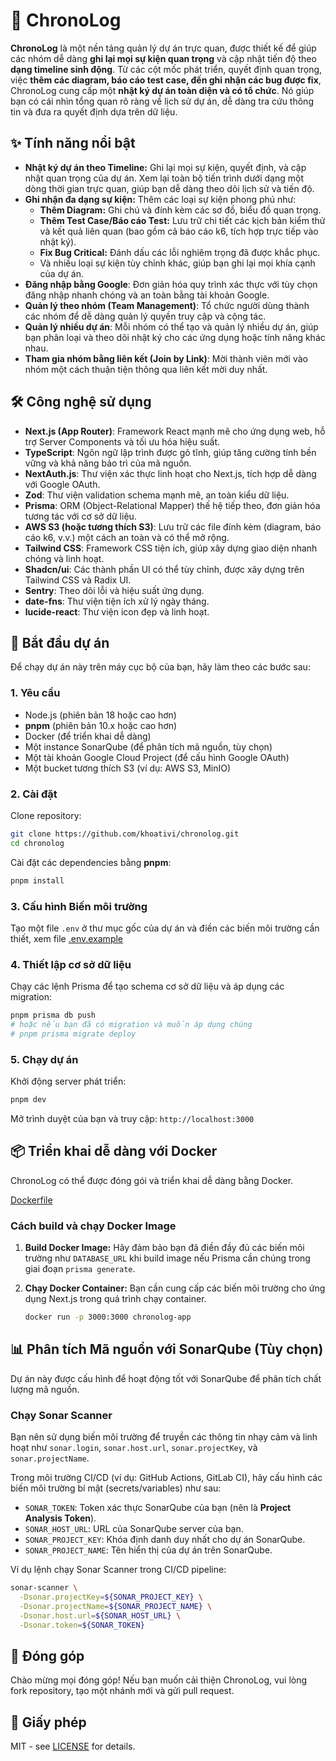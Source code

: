 # 🚀 ChronoLog
**ChronoLog** là một nền tảng quản lý dự án trực quan, được thiết kế để giúp các nhóm dễ dàng **ghi lại mọi sự kiện quan trọng** và cập nhật tiến độ theo **dạng timeline sinh động**. Từ các cột mốc phát triển, quyết định quan trọng, việc **thêm các diagram, báo cáo test case, đến ghi nhận các bug được fix**, ChronoLog cung cấp một **nhật ký dự án toàn diện và có tổ chức**. Nó giúp bạn có cái nhìn tổng quan rõ ràng về lịch sử dự án, dễ dàng tra cứu thông tin và đưa ra quyết định dựa trên dữ liệu.

## ✨ Tính năng nổi bật

  - **Nhật ký dự án theo Timeline:** Ghi lại mọi sự kiện, quyết định, và cập nhật quan trọng của dự án. Xem lại toàn bộ tiến trình dưới dạng một dòng thời gian trực quan, giúp bạn dễ dàng theo dõi lịch sử và tiến độ.
  - **Ghi nhận đa dạng sự kiện:** Thêm các loại sự kiện phong phú như:
      * **Thêm Diagram:** Ghi chú và đính kèm các sơ đồ, biểu đồ quan trọng.
      * **Thêm Test Case/Báo cáo Test:** Lưu trữ chi tiết các kịch bản kiểm thử và kết quả liên quan (bao gồm cả báo cáo k6, tích hợp trực tiếp vào nhật ký).
      * **Fix Bug Critical:** Đánh dấu các lỗi nghiêm trọng đã được khắc phục.
      * Và nhiều loại sự kiện tùy chỉnh khác, giúp bạn ghi lại mọi khía cạnh của dự án.
  - **Đăng nhập bằng Google**: Đơn giản hóa quy trình xác thực với tùy chọn đăng nhập nhanh chóng và an toàn bằng tài khoản Google.
  - **Quản lý theo nhóm (Team Management)**: Tổ chức người dùng thành các nhóm để dễ dàng quản lý quyền truy cập và cộng tác.
  - **Quản lý nhiều dự án**: Mỗi nhóm có thể tạo và quản lý nhiều dự án, giúp bạn phân loại và theo dõi nhật ký cho các ứng dụng hoặc tính năng khác nhau.
  - **Tham gia nhóm bằng liên kết (Join by Link)**: Mời thành viên mới vào nhóm một cách thuận tiện thông qua liên kết mời duy nhất.

## 🛠️ Công nghệ sử dụng

  - **Next.js (App Router)**: Framework React mạnh mẽ cho ứng dụng web, hỗ trợ Server Components và tối ưu hóa hiệu suất.
  - **TypeScript**: Ngôn ngữ lập trình được gõ tĩnh, giúp tăng cường tính bền vững và khả năng bảo trì của mã nguồn.
  - **NextAuth.js**: Thư viện xác thực linh hoạt cho Next.js, tích hợp dễ dàng với Google OAuth.
  - **Zod**: Thư viện validation schema mạnh mẽ, an toàn kiểu dữ liệu.
  - **Prisma**: ORM (Object-Relational Mapper) thế hệ tiếp theo, đơn giản hóa tương tác với cơ sở dữ liệu.
  - **AWS S3 (hoặc tương thích S3)**: Lưu trữ các file đính kèm (diagram, báo cáo k6, v.v.) một cách an toàn và có thể mở rộng.
  - **Tailwind CSS**: Framework CSS tiện ích, giúp xây dựng giao diện nhanh chóng và linh hoạt.
  - **Shadcn/ui**: Các thành phần UI có thể tùy chỉnh, được xây dựng trên Tailwind CSS và Radix UI.
  - **Sentry**: Theo dõi lỗi và hiệu suất ứng dụng.
  - **date-fns**: Thư viện tiện ích xử lý ngày tháng.
  - **lucide-react**: Thư viện icon đẹp và linh hoạt.

## 🚀 Bắt đầu dự án

Để chạy dự án này trên máy cục bộ của bạn, hãy làm theo các bước sau:

### 1\. Yêu cầu

  - Node.js (phiên bản 18 hoặc cao hơn)
  - **pnpm** (phiên bản 10.x hoặc cao hơn)
  - Docker (để triển khai dễ dàng)
  - Một instance SonarQube (để phân tích mã nguồn, tùy chọn)
  - Một tài khoản Google Cloud Project (để cấu hình Google OAuth)
  - Một bucket tương thích S3 (ví dụ: AWS S3, MinIO)

### 2\. Cài đặt

Clone repository:

```bash
git clone https://github.com/khoativi/chronolog.git
cd chronolog
```

Cài đặt các dependencies bằng **pnpm**:

```bash
pnpm install
```

### 3\. Cấu hình Biến môi trường

Tạo một file `.env` ở thư mục gốc của dự án và điền các biến môi trường cần thiết, xem file [.env.example](.env.example)

### 4\. Thiết lập cơ sở dữ liệu

Chạy các lệnh Prisma để tạo schema cơ sở dữ liệu và áp dụng các migration:

```bash
pnpm prisma db push
# hoặc nếu bạn đã có migration và muốn áp dụng chúng
# pnpm prisma migrate deploy
```

### 5\. Chạy dự án

Khởi động server phát triển:

```bash
pnpm dev
```

Mở trình duyệt của bạn và truy cập: `http://localhost:3000`

## 📦 Triển khai dễ dàng với Docker

ChronoLog có thể được đóng gói và triển khai dễ dàng bằng Docker.

[Dockerfile](Dockerfile)

### Cách build và chạy Docker Image

1.  **Build Docker Image:**
    Hãy đảm bảo bạn đã điền đầy đủ các biến môi trường như `DATABASE_URL` khi build image nếu Prisma cần chúng trong giai đoạn `prisma generate`.

2.  **Chạy Docker Container:**
    Bạn cần cung cấp các biến môi trường cho ứng dụng Next.js trong quá trình chạy container.

    ```bash
    docker run -p 3000:3000 chronolog-app
    ```

## 📊 Phân tích Mã nguồn với SonarQube (Tùy chọn)

Dự án này được cấu hình để hoạt động tốt với SonarQube để phân tích chất lượng mã nguồn.

### Chạy Sonar Scanner

Bạn nên sử dụng biến môi trường để truyền các thông tin nhạy cảm và linh hoạt như `sonar.login`, `sonar.host.url`, `sonar.projectKey`, và `sonar.projectName`.

Trong môi trường CI/CD (ví dụ: GitHub Actions, GitLab CI), hãy cấu hình các biến môi trường bí mật (secrets/variables) như sau:

  - `SONAR_TOKEN`: Token xác thực SonarQube của bạn (nên là **Project Analysis Token**).
  - `SONAR_HOST_URL`: URL của SonarQube server của bạn.
  - `SONAR_PROJECT_KEY`: Khóa định danh duy nhất cho dự án SonarQube.
  - `SONAR_PROJECT_NAME`: Tên hiển thị của dự án trên SonarQube.

Ví dụ lệnh chạy Sonar Scanner trong CI/CD pipeline:

```bash
sonar-scanner \
  -Dsonar.projectKey=${SONAR_PROJECT_KEY} \
  -Dsonar.projectName=${SONAR_PROJECT_NAME} \
  -Dsonar.host.url=${SONAR_HOST_URL} \
  -Dsonar.token=${SONAR_TOKEN}
```

## 🤝 Đóng góp
Chào mừng mọi đóng góp\! Nếu bạn muốn cải thiện ChronoLog, vui lòng fork repository, tạo một nhánh mới và gửi pull request.

## 📄 Giấy phép

MIT - see [LICENSE](LICENSE) for details.
